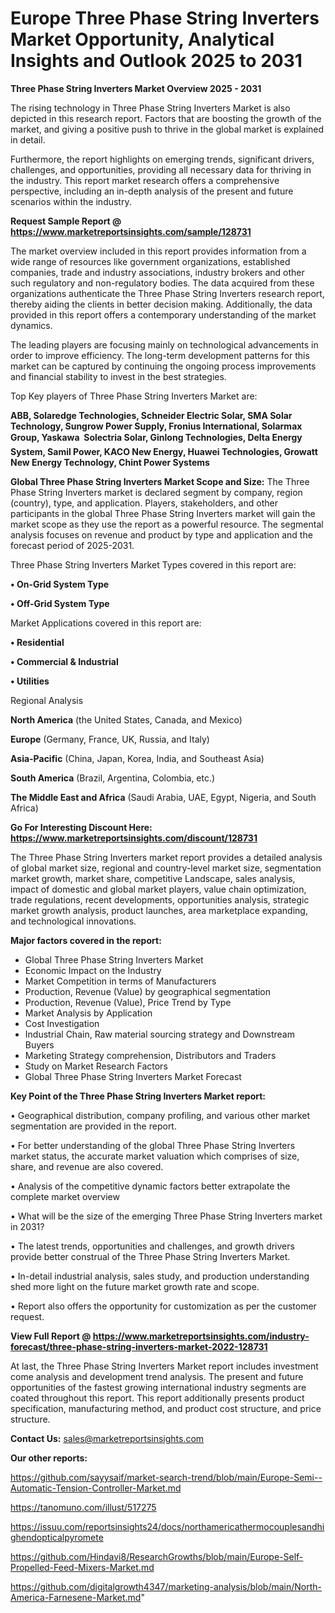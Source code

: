 # Europe Three Phase String Inverters Market Opportunity, Analytical Insights and Outlook 2025 to 2031

<Strong> Three Phase String Inverters Market Overview 2025 - 2031</strong>

The rising technology in Three Phase String Inverters Market is also depicted in this research report. Factors that are boosting the growth of the market, and giving a positive push to thrive in the global market is explained in detail.

Furthermore, the report highlights on emerging trends, significant drivers, challenges, and opportunities, providing all necessary data for thriving in the industry. This report market research offers a comprehensive perspective, including an in-depth analysis of the present and future scenarios within the industry.

<strong>Request Sample Report @ <a href=https://www.marketreportsinsights.com/sample/128731>https://www.marketreportsinsights.com/sample/128731</a></strong>

The market overview included in this report provides information from a wide range of resources like government organizations, established companies, trade and industry associations, industry brokers and other such regulatory and non-regulatory bodies. The data acquired from these organizations authenticate the Three Phase String Inverters research report, thereby aiding the clients in better decision making. Additionally, the data provided in this report offers a contemporary understanding of the market dynamics.

The leading players are focusing mainly on technological advancements in order to improve efficiency. The long-term development patterns for this market can be captured by continuing the ongoing process improvements and financial stability to invest in the best strategies.

Top Key players of Three Phase String Inverters Market are:

<strong>ABB, Solaredge Technologies, Schneider Electric Solar, SMA Solar Technology, Sungrow Power Supply, Fronius International, Solarmax Group, Yaskawa  Solectria Solar, Ginlong Technologies, Delta Energy System, Samil Power, KACO New Energy, Huawei Technologies, Growatt New Energy Technology, Chint Power Systems</strong>

<strong><b>Global Three Phase String Inverters Market Scope and Size:</b></strong>
The Three Phase String Inverters market is declared segment by company, region (country), type, and application. Players, stakeholders, and other participants in the global Three Phase String Inverters market will gain the market scope as they use the report as a powerful resource. The segmental analysis focuses on revenue and product by type and application and the forecast period of 2025-2031.

Three Phase String Inverters Market Types covered in this report are:

<strong>• On-Grid System Type

• Off-Grid System Type</strong>

Market Applications covered in this report are:

<strong>• Residential

• Commercial & Industrial

• Utilities</strong> 

Regional Analysis

<strong>North America</strong> (the United States, Canada, and Mexico)

<strong>Europe</strong> (Germany, France, UK, Russia, and Italy)

<strong>Asia-Pacific</strong> (China, Japan, Korea, India, and Southeast Asia)

<strong>South America</strong> (Brazil, Argentina, Colombia, etc.)

<strong>The Middle East and Africa</strong> (Saudi Arabia, UAE, Egypt, Nigeria, and South Africa)

<strong>Go For Interesting Discount Here: <a href=https://www.marketreportsinsights.com/discount/128731>https://www.marketreportsinsights.com/discount/128731</a></strong>

The Three Phase String Inverters market report provides a detailed analysis of global market size, regional and country-level market size, segmentation market growth, market share, competitive Landscape, sales analysis, impact of domestic and global market players, value chain optimization, trade regulations, recent developments, opportunities analysis, strategic market growth analysis, product launches, area marketplace expanding, and technological innovations.

<strong><b>Major factors covered in the report:</b></strong>
<ul>
  <li>Global Three Phase String Inverters Market </li>
  <li>Economic Impact on the Industry</li>
  <li>Market Competition in terms of Manufacturers</li>
  <li>Production, Revenue (Value) by geographical segmentation</li>
  <li>Production, Revenue (Value), Price Trend by Type</li>
  <li>Market Analysis by Application</li>
  <li>Cost Investigation</li>
  <li>Industrial Chain, Raw material sourcing strategy and Downstream Buyers</li>
  <li>Marketing Strategy comprehension, Distributors and Traders</li>
  <li>Study on Market Research Factors</li>
  <li>Global Three Phase String Inverters Market Forecast</li>
</ul>

<strong><b>Key Point of the Three Phase String Inverters Market report:</b></strong>

• Geographical distribution, company profiling, and various other market segmentation are provided in the report.

• For better understanding of the global Three Phase String Inverters market status, the accurate market valuation which comprises of size, share, and revenue are also covered.

• Analysis of the competitive dynamic factors better extrapolate the complete market overview

• What will be the size of the emerging Three Phase String Inverters market in 2031?

• The latest trends, opportunities and challenges, and growth drivers provide better construal of the Three Phase String Inverters Market.

• In-detail industrial analysis, sales study, and production understanding shed more light on the future market growth rate and scope.

• Report also offers the opportunity for customization as per the customer request.

<strong><b>View Full Report @ <a href=https://www.marketreportsinsights.com/industry-forecast/three-phase-string-inverters-market-2022-128731>https://www.marketreportsinsights.com/industry-forecast/three-phase-string-inverters-market-2022-128731</a></b></strong>


At last, the Three Phase String Inverters Market report includes investment come analysis and development trend analysis. The present and future opportunities of the fastest growing international industry segments are coated throughout this report. This report additionally presents product specification, manufacturing method, and product cost structure, and price structure.

<strong>Contact Us:</strong>
sales@marketreportsinsights.com

<strong>Our other reports:</strong>

<a href=https://github.com/sayysaif/market-search-trend/blob/main/Europe-Semi--Automatic-Tension-Controller-Market.md>https://github.com/sayysaif/market-search-trend/blob/main/Europe-Semi--Automatic-Tension-Controller-Market.md</a>

<a href=https://tanomuno.com/illust/517275>https://tanomuno.com/illust/517275</a>

<a href=https://issuu.com/reportsinsights24/docs/northamericathermocouplesandhighendopticalpyromete>https://issuu.com/reportsinsights24/docs/northamericathermocouplesandhighendopticalpyromete</a>

<a href=https://github.com/Hindavi8/ResearchGrowths/blob/main/Europe-Self-Propelled-Feed-Mixers-Market.md>https://github.com/Hindavi8/ResearchGrowths/blob/main/Europe-Self-Propelled-Feed-Mixers-Market.md</a>

<a href=https://github.com/digitalgrowth4347/marketing-analysis/blob/main/North-America-Farnesene-Market.md>https://github.com/digitalgrowth4347/marketing-analysis/blob/main/North-America-Farnesene-Market.md</a>"
